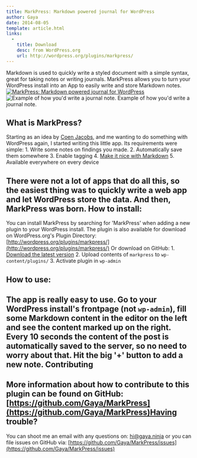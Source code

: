 ```yaml
---
title: MarkPress: Markdown powered journal for WordPress
author: Gaya
date: 2014-08-05
template: article.html
links:
  -
    title: Download
    desc: from WordPress.org
    url: http://wordpress.org/plugins/markpress/
---
```

Markdown is used to quickly write a styled document with a simple syntax, great for taking notes or writing journals. MarkPress allows you to turn your WordPress install into an App to easily write and store Markdown notes. [![MarkPress: Markdown powered journal for WordPress](/articles/markpress-markdown-powered-journal-wordpress1.jpg)](http://www.gayadesign.com/diy/markpress-markdown-powered-journal-wordpress/)<span id="more-1474"></span> ![Example of how you'd write a journal note.](/articles/screenshot-1.jpg) Example of how you'd write a journal note.

What is MarkPress?
------------------

 Starting as an idea by [Coen Jacobs](http://coenjacobs.me/), and me wanting to do something with WordPress again, I started writing this little app. Its requirements were simple: 1. Write some notes on findings you made.
2. Automatically save them somewhere
3. Enable tagging
4. [Make it nice with Markdown](http://daringfireball.net/projects/markdown/syntax)
5. Available everywhere on every device

 There were not a lot of apps that do all this, so the easiest thing was to quickly write a web app and let WordPress store the data. And then, MarkPress was born. How to install:
---------------

 You can install MarkPress by searching for 'MarkPress' when adding a new plugin to your WordPress install. The plugin is also available for download on WordPress.org's Plugin Directory: [http://wordpress.org/plugins/markpress/](http://wordpress.org/plugins/markpress/) Or download on GitHub: 1. [Download the latest version](https://github.com/Gaya/MarkPress/releases)
2. Upload contents of `markpress` to `wp-content/plugins/`
3. Activate plugin in `wp-admin`

How to use:
-----------

 The app is really easy to use. Go to your WordPress install's frontpage (not `wp-admin`), fill some Markdown content in the editor on the left and see the content marked up on the right. Every 10 seconds the content of the post is automatically saved to the server, so no need to worry about that. Hit the big '+' button to add a new note. Contributing
------------

 More information about how to contribute to this plugin can be found on GitHub: [https://github.com/Gaya/MarkPress](https://github.com/Gaya/MarkPress)Having trouble?
---------------

 You can shoot me an email with any questions on: [hi@gaya.ninja](mailto:hi@gaya.ninja) or you can file issues on GitHub via: [https://github.com/Gaya/MarkPress/issues](https://github.com/Gaya/MarkPress/issues)
